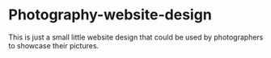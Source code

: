 # Photography-website-design

This is just a small little website design that could be used by photographers to showcase their pictures.

